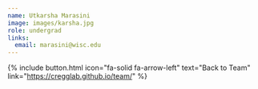```yaml
---
name: Utkarsha Marasini
image: images/karsha.jpg
role: undergrad
links:
  email: marasini@wisc.edu
---
```

{% include button.html icon="fa-solid fa-arrow-left" text="Back to Team" link="https://cregglab.github.io/team/" %}

